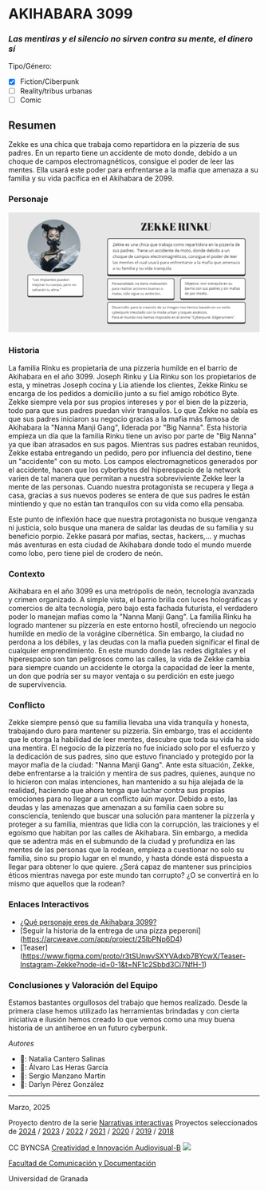 # AKIHABARA 3099
### *Las mentiras y el silencio no sirven contra su mente, el dinero sí*
Tipo/Género:  
- [x] Fiction/Ciberpunk  
- [ ] Reality/tribus urbanas  
- [ ] Comic

## Resumen
Zekke es una chica que trabaja como repartidora en la pizzería de sus padres. En un reparto tiene un accidente de moto donde, debido a un choque de campos electromagnéticos, consigue el poder de leer las mentes. Ella usará este poder para enfrentarse a la mafia que amenaza a su familia y su vida pacífica en el Akihabara de 2099.

### Personaje
![ficha zekke](fichazekke.jpg)

### Historia
La familia Rinku es propietaria de una pizzeria humilde en el barrio de Akihabara en el año 3099. Joseph Rinku y Lia Rinku son los propietarios de esta, y minetras Joseph cocina y Lia atiende los clientes, Zekke Rinku se encarga de los pedidos a domicilio junto a su fiel amigo robótico Byte. Zekke siempre vela por sus propios intereses y por el bien de la pizzeria, todo para que sus padres puedan vivir tranquilos. Lo que Zekke no sabía es que sus padres iniciaron su negocio gracias a la mafia más famosa de Akihabara la "Nanna Manji Gang", liderada por "Big Nanna". Esta historia empieza un día que la familia Rinku tiene un aviso por parte de "Big Nanna" ya que iban atrasados en sus pagos. Mientras sus padres estaban reunidos, Zekke estaba entregando un pedido, pero por influencia del destino, tiene un "accidente" con su moto. Los campos electromagneticos generados por el accidente, hacen que los cyberbytes del hiperespacio de la network varien de tal manera que permitan a nuestra sobreviviente Zekke leer la mente de las personas. Cuando nuestra protagonista se recupera y llega a casa, gracias a sus nuevos poderes se entera de que sus padres le están mintiendo y que no están tan tranquilos con su vida como ella pensaba.

Este punto de inflexión hace que nuestra protagonista no busque venganza ni justicia, solo busque una manera de saldar las deudas de su familia y su beneficio porpio. Zekke pasará por mafias, sectas, hackers,... y muchas más aventuras en esta ciudad de Akihabara donde todo el mundo muerde como lobo, pero tiene piel de crodero de neón.
### Contexto
Akihabara en el año 3099 es una metrópolis de neón, tecnología avanzada y crimen organizado. A simple vista, el barrio brilla con luces holográficas y comercios de alta tecnología, pero bajo esta fachada futurista, el verdadero poder lo manejan mafias como la "Nanna Manji Gang". La familia Rinku ha logrado mantener su pizzería en este entorno hostil, ofreciendo un negocio humilde en medio de la vorágine cibernética. Sin embargo, la ciudad no perdona a los débiles, y las deudas con la mafia pueden significar el final de cualquier emprendimiento. En este mundo donde las redes digitales y el hiperespacio son tan peligrosos como las calles, la vida de Zekke cambia para siempre cuando un accidente le otorga la capacidad de leer la mente, un don que podría ser su mayor ventaja o su perdición en este juego de supervivencia.
### Conflicto
Zekke siempre pensó que su familia llevaba una vida tranquila y honesta, trabajando duro para mantener su pizzería. Sin embargo, tras el accidente que le otorga la habilidad de leer mentes, descubre que toda su vida ha sido una mentira. El negocio de la pizzería no fue iniciado solo por el esfuerzo y la dedicación de sus padres, sino que estuvo financiado y protegido por la mayor mafia de la ciudad: "Nanna Manji Gang".
Ante esta situación, Zekke, debe enfrentarse a la traición y mentira de sus padres, quienes, aunque no lo hicieron con malas intenciones, han mantenido a su hija alejada de la realidad, haciendo que ahora tenga que luchar contra sus propias emociones para no llegar a un conflicto aún mayor.  Debido a esto, las deudas y las amenazas que amenazan a su familia caen sobre su consciencia, teniendo que buscar una solución para mantener la pizzería y proteger a su familia, mientras que lidia con la corrupción, las traiciones y el egoísmo que habitan por las calles de Akihabara. 
Sin embargo, a medida que se adentra más en el submundo de la ciudad y profundiza en las mentes de las personas que la rodean, empieza a cuestionar no solo su familia, sino su propio lugar en el mundo, y hasta dónde está dispuesta a llegar para obtener lo que quiere. ¿Será capaz de mantener sus principios éticos mientras navega por este mundo tan corrupto? ¿O se convertirá en lo mismo que aquellos que la rodean?
### Enlaces Interactivos
- [¿Qué personaje eres de Akihabara 3099? ](https://app.Lumi.education/run/FhLMIt)
- [Seguir la historia de la entrega de una pizza peperoni] (https://arcweave.com/app/project/25lbPNp6D4)
- [Teaser] (https://www.figma.com/proto/r3tSUnwvSXYVAdxb7BYcwX/Teaser-Instagram-Zekke?node-id=0-1&t=NF1c2Sbbd3Ci7NfH-1)
### Conclusiones y Valoración del Equipo
Estamos bastantes orgullosos del trabajo que hemos realizado. Desde la primera clase hemos utilizado las herramientas brindadas y con cierta iniciativa e ilusión hemos creado lo que vemos como una muy buena historia de un antiheroe en un futuro cyberpunk.

*Autores*
- 💮​: Natalia Cantero Salinas
- 💮​: Álvaro Las Heras García
- 💮​: Sergio Manzano Martín
- 💮​: Darlyn Pérez González
------
Marzo, 2025

Proyecto dentro de la serie [Narrativas interactivas](https://github.com/mgea/storytelling/blob/master/What_is_a_digital_storytelling.md) 
Proyectos seleccionados de [2024](https://github.com/mgea/storytelling/tree/master/2024) / [2023](https://github.com/mgea/storytelling/tree/master/2023) / [2022](https://github.com/mgea/storytelling/blob/master/2022/readme.md) / [2021](https://github.com/mgea/storytelling/blob/master/2021/readme.md) / [2020](https://github.com/mgea/storytelling/blob/master/2020/readme.md)  / 
[2019](https://github.com/mgea/storytelling/blob/master/2019/readme.md) / [2018](https://github.com/mgea/storytelling/blob/master/2018/readme.md) 

CC BYNCSA [Creatividad e Innovación Audiovisual-B](https://github.com/mgea/criav/)
<img src="https://mirrors.creativecommons.org/presskit/buttons/88x31/png/by-nc-sa.png"  width="75" > 

[Facultad de Comunicación y Documentación](http://fcd.ugr.es)

Universidad de Granada
